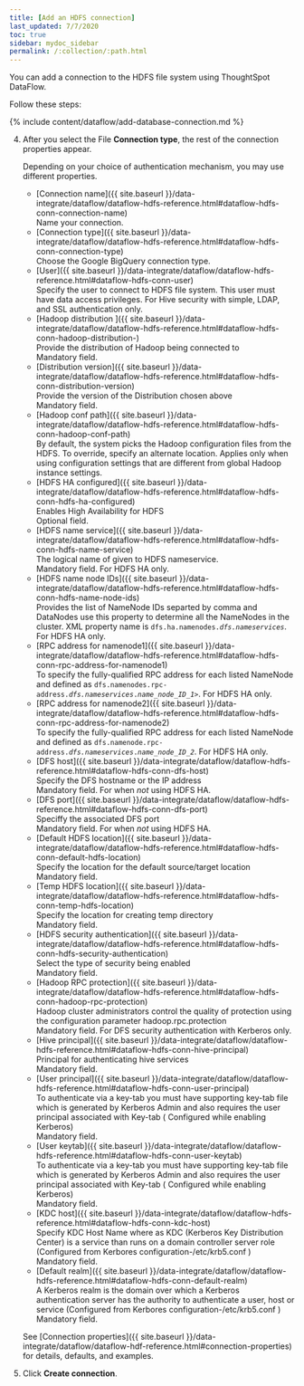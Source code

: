 ```yaml
---
title: [Add an HDFS connection]
last_updated: 7/7/2020
toc: true
sidebar: mydoc_sidebar
permalink: /:collection/:path.html
---
```

You can add a connection to the HDFS file system using ThoughtSpot DataFlow.

Follow these steps:

{% include content/dataflow/add-database-connection.md %}

4. After you select the File **Connection type**, the rest of the connection properties appear.

   Depending on your choice of authentication mechanism, you may use different properties.

   * [Connection name]({{ site.baseurl }}/data-integrate/dataflow/dataflow-hdfs-reference.html#dataflow-hdfs-conn-connection-name)<br/>Name your connection.
   * [Connection type]({{ site.baseurl }}/data-integrate/dataflow/dataflow-hdfs-reference.html#dataflow-hdfs-conn-connection-type)<br/>Choose the Google BigQuery connection type.
   * [User]({{ site.baseurl }}/data-integrate/dataflow/dataflow-hdfs-reference.html#dataflow-hdfs-conn-user)<br/>Specify the user to connect to HDFS file system. This user must have data access privileges. For Hive security with simple, LDAP, and SSL authentication only.
   * [Hadoop distribution ]({{ site.baseurl }}/data-integrate/dataflow/dataflow-hdfs-reference.html#dataflow-hdfs-conn-hadoop-distribution-)<br/>Provide the distribution of Hadoop being connected to<br/>Mandatory field.
   * [Distribution version]({{ site.baseurl }}/data-integrate/dataflow/dataflow-hdfs-reference.html#dataflow-hdfs-conn-distribution-version)<br/>Provide the version of the Distribution chosen above<br/>Mandatory field.
   * [Hadoop conf path]({{ site.baseurl }}/data-integrate/dataflow/dataflow-hdfs-reference.html#dataflow-hdfs-conn-hadoop-conf-path)<br/>By default, the system picks the Hadoop configuration files from the HDFS. To override, specify an alternate location. Applies only when using configuration settings that are different from global Hadoop instance settings.
   * [HDFS HA configured]({{ site.baseurl }}/data-integrate/dataflow/dataflow-hdfs-reference.html#dataflow-hdfs-conn-hdfs-ha-configured)<br/>Enables High Availability for HDFS<br/>Optional field.
   * [HDFS name service]({{ site.baseurl }}/data-integrate/dataflow/dataflow-hdfs-reference.html#dataflow-hdfs-conn-hdfs-name-service)<br/>The logical name of given to HDFS nameservice. <br/>Mandatory field. For HDFS HA only.
   * [HDFS name node IDs]({{ site.baseurl }}/data-integrate/dataflow/dataflow-hdfs-reference.html#dataflow-hdfs-conn-hdfs-name-node-ids)<br/>Provides the list of NameNode IDs separted by comma and DataNodes use this property to determine all the NameNodes in the cluster. XML property name is <code>dfs.ha.namenodes.<em>dfs.nameservices</em></code>. For HDFS HA only.
   * [RPC address for namenode1]({{ site.baseurl }}/data-integrate/dataflow/dataflow-hdfs-reference.html#dataflow-hdfs-conn-rpc-address-for-namenode1)<br/>To specify the fully-qualified RPC address for each listed NameNode and defined as <code>dfs.namenodes.rpc-address.<em>dfs.nameservices</em>.<em>name_node_ID_1></em></code>. For HDFS HA only.
   * [RPC address for namenode2]({{ site.baseurl }}/data-integrate/dataflow/dataflow-hdfs-reference.html#dataflow-hdfs-conn-rpc-address-for-namenode2)<br/>To specify the fully-qualified RPC address for each listed NameNode and defined as <code>dfs.namenode.rpc-address.<em>dfs.nameservices</em>.<em>name_node_ID_2</em></code>. For HDFS HA only.
   * [DFS host]({{ site.baseurl }}/data-integrate/dataflow/dataflow-hdfs-reference.html#dataflow-hdfs-conn-dfs-host)<br/>Specify the DFS hostname or the IP address<br/>Mandatory field. For when <em>not</em> using HDFS HA.
   * [DFS port]({{ site.baseurl }}/data-integrate/dataflow/dataflow-hdfs-reference.html#dataflow-hdfs-conn-dfs-port)<br/>Speciffy the associated DFS port<br/>Mandatory field. For when <em>not</em> using HDFS HA.
   * [Default HDFS location]({{ site.baseurl }}/data-integrate/dataflow/dataflow-hdfs-reference.html#dataflow-hdfs-conn-default-hdfs-location)<br/>Specify the location for the default source/target location<br/>Mandatory field.
   * [Temp HDFS location]({{ site.baseurl }}/data-integrate/dataflow/dataflow-hdfs-reference.html#dataflow-hdfs-conn-temp-hdfs-location)<br/>Specify the location for creating temp directory<br/>Mandatory field.
   * [HDFS security authentication]({{ site.baseurl }}/data-integrate/dataflow/dataflow-hdfs-reference.html#dataflow-hdfs-conn-hdfs-security-authentication)<br/>Select the type of security being enabled <br/>Mandatory field.
   * [Hadoop RPC protection]({{ site.baseurl }}/data-integrate/dataflow/dataflow-hdfs-reference.html#dataflow-hdfs-conn-hadoop-rpc-protection)<br/>Hadoop cluster administrators control the quality of protection using the configuration parameter hadoop.rpc.protection<br/>Mandatory field. For DFS security authentication with Kerberos only.
   * [Hive principal]({{ site.baseurl }}/data-integrate/dataflow/dataflow-hdfs-reference.html#dataflow-hdfs-conn-hive-principal)<br/>Principal for authenticating hive services <br/>Mandatory field.
   * [User principal]({{ site.baseurl }}/data-integrate/dataflow/dataflow-hdfs-reference.html#dataflow-hdfs-conn-user-principal)<br/>To authenticate via a key-tab you must have supporting key-tab file which is generated by Kerberos Admin and also requires the user principal associated with Key-tab ( Configured while enabling Kerberos)<br/>Mandatory field.
   * [User keytab]({{ site.baseurl }}/data-integrate/dataflow/dataflow-hdfs-reference.html#dataflow-hdfs-conn-user-keytab)<br/>To authenticate via a key-tab you must have supporting key-tab file which is generated by Kerberos Admin and also requires the user principal associated with Key-tab ( Configured while enabling Kerberos)<br/>Mandatory field.
   * [KDC host]({{ site.baseurl }}/data-integrate/dataflow/dataflow-hdfs-reference.html#dataflow-hdfs-conn-kdc-host)<br/>Specify KDC Host Name where as KDC (Kerberos Key Distribution Center) is a service than runs on a domain controller server role (Configured from Kerbores configuration-/etc/krb5.conf )<br/>Mandatory field.
   * [Default realm]({{ site.baseurl }}/data-integrate/dataflow/dataflow-hdfs-reference.html#dataflow-hdfs-conn-default-realm)<br/>A Kerberos realm is the domain over which a Kerberos authentication server has the authority to authenticate a user, host or service (Configured from Kerbores configuration-/etc/krb5.conf )<br/>Mandatory field.

   See [Connection properties]({{ site.baseurl }}/data-integrate/dataflow/dataflow-hdf-reference.html#connection-properties) for details, defaults, and examples.

5. Click **Create connection**.   
